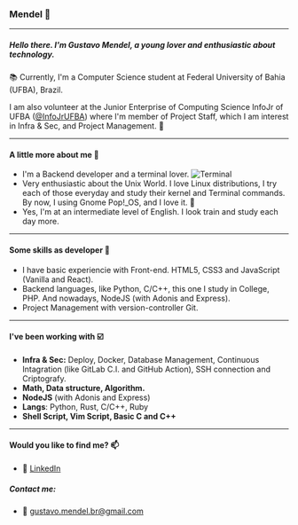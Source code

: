 ### Mendel :dizzy:
---

##### Hello there. I'm Gustavo Mendel, a young lover and enthusiastic about technology. 

:books: Currently, I'm a Computer Science student at Federal University of Bahia (UFBA), Brazil. 

I am also volunteer at the Junior Enterprise of Computing Science InfoJr of UFBA ([@InfoJrUFBA](https://github.com/InfoJrUFBA)) where I'm member of Project Staff, which I am interest in Infra & Sec, and Project Management. :green_heart:

---

#### A little more about me :running:

- I'm a Backend developer and a terminal lover. ![Terminal](https://github.com/MarcelSSouza/guscel.github.io/blob/master/assets/favicon.png)
- Very enthusiastic about the Unix World. I love Linux distributions, I try each of those everyday and study their kernel and Terminal commands. By now, I using Gnome Pop!_OS, and I love it. :penguin:
- Yes, I'm at an intermediate level of English. I look train and study each day more.

---

#### Some skills as developer :triangular_flag_on_post:

- I have basic experiencie with Front-end. HTML5, CSS3 and JavaScript (Vanilla and React).
- Backend languages, like Python, C/C++, this one I study in College, PHP. And nowadays, NodeJS (with Adonis and Express).
- Project Management with version-controller Git.

---

#### I've been working with :ballot_box_with_check:

- **Infra & Sec:** Deploy, Docker, Database Management, Continuous Intagration (like GitLab C.I. and GitHub Action), SSH connection and Criptografy.
- **Math, Data structure, Algorithm.**
- **NodeJS** (with Adonis and Express)
- **Langs**: Python, Rust, C/C++, Ruby
- **Shell Script, Vim Script, Basic C and C++**

---

#### Would you like to find me? 📫

- :link: [LinkedIn](https://www.linkedin.com/in/gustavo-mendel)

##### Contact me:
- :email: gustavo.mendel.br@gmail.com
